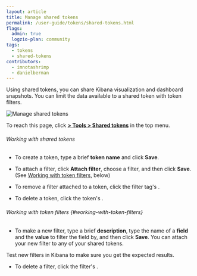 ```yaml
---
layout: article
title: Manage shared tokens
permalink: /user-guide/tokens/shared-tokens.html
flags:
  admin: true
  logzio-plan: community
tags:
  - tokens
  - shared-tokens
contributors:
  - imnotashrimp
  - danielberman
---
```


Using shared tokens, you can share Kibana visualization and dashboard snapshots. You can limit the data available to a shared token with token filters.

![Manage shared tokens]({{site.baseurl}}/images/access-and-authentication/access-and-authentication--shared-tokens.png)

To reach this page, click [**<i class="li li-gear"></i> > Tools > Shared tokens**](https://app.logz.io/#/dashboard/settings/shared-tokens) in the top menu.

###### Working with shared tokens

* To create a token, type a brief **token name** and click **Save**.

* To attach a filter, click **Attach filter**, choose a filter, and then click **Save**. (See [Working with token filters](#working-with-token-filters), below)

* To remove a filter attached to a token, click the filter tag's <i class="li li-x"></i>.

* To delete a token, click the token's <i class="li li-x"></i>.

###### Working with token filters {#working-with-token-filters}

* To make a new filter, type a brief **description**, type the name of a **field** and the **value** to filter the field by, and then click **Save**. You can attach your new filter to any of your shared tokens.

<div class="info-box tip">
  Test new filters in Kibana to make sure you get the expected results.
</div>

* To delete a filter, click the filter's <i class="li li-x"></i>.